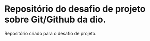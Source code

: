 # Repositório do desafio de projeto sobre Git/Github da dio.
Repositório criado para o desafio de projeto.
